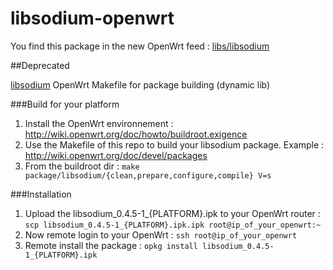 libsodium-openwrt
=================

You find this package in the new OpenWrt feed : [libs/libsodium](https://github.com/openwrt/packages/tree/master/libs/libsodium)

##Deprecated

[libsodium](https://github.com/jedisct1/libsodium) OpenWrt Makefile for package building (dynamic lib)

###Build for your platform

1. Install the OpenWrt environnement : http://wiki.openwrt.org/doc/howto/buildroot.exigence
2. Use the Makefile of this repo to build your libsodium package. Example : http://wiki.openwrt.org/doc/devel/packages
3. From the buildroot dir : `make package/libsodium/{clean,prepare,configure,compile} V=s`

###Installation

1. Upload the libsodium_0.4.5-1_{PLATFORM}.ipk to your OpenWrt router : `scp libsodium_0.4.5-1_{PLATFORM}.ipk.ipk root@ip_of_your_openwrt:~`
2. Now remote login to your OpenWrt : `ssh root@ip_of_your_openwrt`
3. Remote install the package : `opkg install libsodium_0.4.5-1_{PLATFORM}.ipk`
